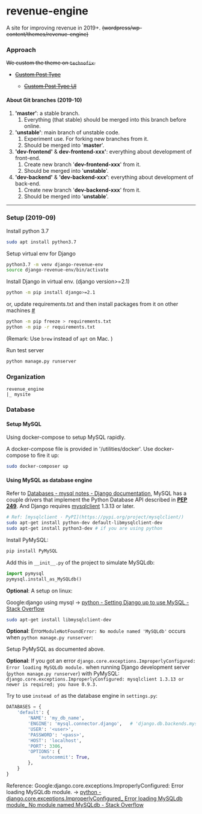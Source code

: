 # revenue-engine

A site for improving revenue in 2019+. ~~(wordpress/wp-content/themes/revenue-engine)~~

### Approach

~~We custom the theme on `technofix`.~~

* ~~[Custom Post Type](https://wordpress.org/support/article/post-types/)~~
  
    * ~~[Custom Post Type UI](https://wordpress.org/plugins/custom-post-type-ui/)~~
    

#### About Git branches (2019-10)

1. **'master'**: a stable branch. 
   1. Everything (that stable) should be merged into this branch before online.
2. **'unstable'**: main branch of unstable code. 
   1. Experiment use. For forking new branches from it.
   2. Should be merged into '**master**'.
3. **'dev-frontend'** & **dev-frontend-xxx'**: everything about development of front-end.
   1. Create new branch '**dev-frontend-xxx**' from it.
   2. Should be merged into '**unstable**'.
4. **'dev-backend'** & **'dev-backend-xxx'**: everything about development of back-end.
   1. Create new branch '**dev-backend-xxx**' from it.
   2. Should be merged into '**unstable**'.

----

### Setup (2019-09)

Install python 3.7

```bash
sudo apt install python3.7
```

Setup virtual env for Django

```bash
python3.7 -m venv django-revenue-env
source django-revenue-env/bin/activate
```

Install Django in virtual env. (django version>=2.1)

```bash
python -m pip install django>=2.1
```

or, update requirements.txt and then install packages from it on other machines [#](https://pip.pypa.io/en/stable/user_guide/#installing-packages)

```bash
python -m pip freeze > requirements.txt
python -m pip -r requirements.txt
```

(Remark: Use `brew` instead of `apt` on Mac. )

Run test server

```bash
python manage.py runserver
```

### Organization

```
revenue_engine
|_ mysite
```



### Database

#### Setup MySQL

Using docker-compose to setup MySQL rapidly.

A docker-compose file is provided in '/utilities/docker'. Use docker-compose to fire it up:

```bash
sudo docker-composer up
```

#### Using MySQL as database engine

Refer to [Databases - mysql notes - Django documentation](https://docs.djangoproject.com/en/2.2/ref/databases/#mysql-notes), MySQL has a couple drivers that implement the Python Database API described in [**PEP 249**](https://www.python.org/dev/peps/pep-0249). And Django requires [mysqlclient](https://pypi.org/project/mysqlclient/) 1.3.13 or later.

```bash
# Ref: [mysqlclient · PyPI](https://pypi.org/project/mysqlclient/)
sudo apt-get install python-dev default-libmysqlclient-dev
sudo apt-get install python3-dev # if you are using python
```

Install PyMySQL:

```bash
pip install PyMySQL
```

Add this in `__init__.py` of the project to simulate MySQLdb:

```python
import pymysql
pymysql.install_as_MySQLdb()
```



**Optional**: A setup on linux:

Google:django using mysql -> [python - Setting Django up to use MySQL - Stack Overflow](https://stackoverflow.com/questions/19189813/setting-django-up-to-use-mysql)

```bash
sudo apt-get install libmysqlclient-dev
```

**Optional**:  Error`ModuleNotFoundError: No module named 'MySQLdb'` occurs when `python manage.py runserver`:

Setup PyMySQL as documented above.

**Optional**: If you got an error `django.core.exceptions.ImproperlyConfigured: Error loading MySQLdb module.` when running Django development server (`python manage.py runserver`) with PyMySQL: `django.core.exceptions.ImproperlyConfigured: mysqlclient 1.3.13 or newer is required; you have 0.9.3.`

Try to use `` instead of `` as the database engine in `settings.py`:

```python
DATABASES = {
    'default': {
        'NAME': 'my_db_name',
        'ENGINE': 'mysql.connector.django',   # 'django.db.backends.mysql' with PyMySQL doesn't work.
        'USER': '<user>',
        'PASSWORD': '<pass>',
        'HOST': 'localhost',
        'PORT': 3306,
        'OPTIONS': {
            'autocommit': True,
        },
    }
}
```

Reference: Google:django.core.exceptions.ImproperlyConfigured: Error loading MySQLdb module. -> [python - django.core.exceptions.ImproperlyConfigured_ Error loading MySQLdb module_ No module named MySQLdb - Stack Overflow](https://stackoverflow.com/questions/15312732/django-core-exceptions-improperlyconfigured-error-loading-mysqldb-module-no-mo/20091657)